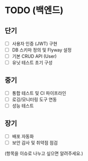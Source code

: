 # TODO (백엔드)

## 단기
- [ ] 사용자 인증 (JWT) 구현
- [ ] DB 스키마 정의 및 Flyway 설정
- [ ] 기본 CRUD API (User)
- [ ] 유닛 테스트 초기 구성

## 중기
- [ ] 통합 테스트 및 CI 파이프라인
- [ ] 로깅/모니터링 도구 연동
- [ ] 성능 테스트

## 장기
- [ ] 배포 자동화
- [ ] 보안 감사 및 취약점 점검

(항목을 이슈로 나누고 싶으면 알려주세요.)
